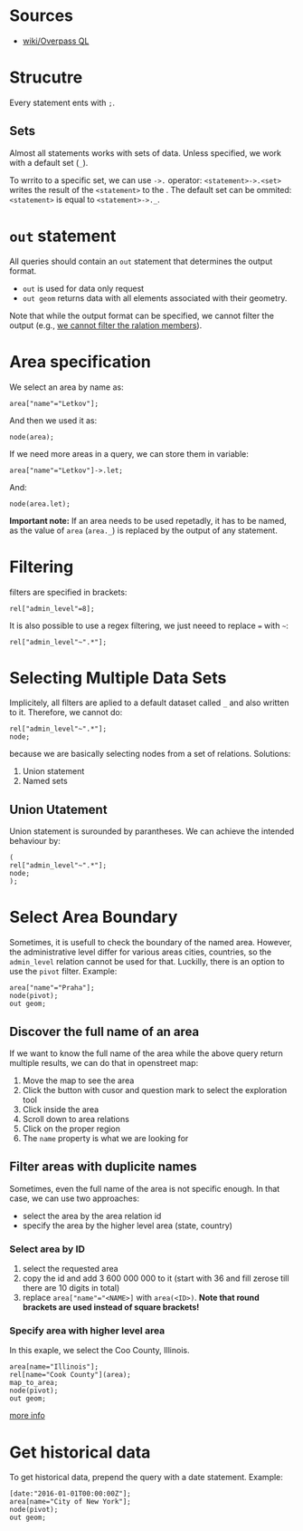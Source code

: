 # Sources

- [wiki/Overpass QL](https://wiki.openstreetmap.org/wiki/Overpass_API/Overpass_QL)

# Strucutre
Every statement ents with `;`.

## Sets
Almost all statements works with sets of data. Unless specified, we work with a default set (`_`).

To wrrito to a specific set, we can use `->.` operator: `<statement>->.<set>` writes the result of the `<statement>` to the <set>. The default set can be ommited: `<statement>` is equal to `<statement>->._`.



# `out` statement
All queries should contain an `out` statement that determines the output format.

- `out` is used for data only request
- `out geom` returns data with all elements associated with their geometry.

Note that while the output format can be specified, we cannot filter the output (e.g., [we cannot filter the ralation members](https://gis.stackexchange.com/questions/433800/exclude-filter-relation-members-by-type-or-role)).

# Area specification
We select an area by name as:
```
area["name"="Letkov"];
```
And then we used it as: 
```
node(area);
```

If we need more areas in a query, we can store them in variable:
```
area["name"="Letkov"]->.let;
```
And:
```
node(area.let);
```

**Important note:** If an area needs to be used repetadly, it has to be named, as the value of `area` (`area._`) is replaced by the output of any statement.

# Filtering
filters are specified in brackets:
```
rel["admin_level"=8];
```

It is also possible to use a regex filtering, we just neeed to replace `=` with `~`:
```
rel["admin_level"~".*"];
```

# Selecting Multiple Data Sets
Implicitely, all filters are aplied to a default dataset called `_`  and also written to it. Therefore, we cannot do:
```
rel["admin_level"~".*"];
node;
```
because we are basically selecting nodes from a set of relations. Solutions:

1) Union statement
2) Named sets

## Union Utatement 
Union statement is surounded by parantheses. We can achieve the intended behaviour by:
```
(
rel["admin_level"~".*"];
node;
);
```
# Select Area Boundary
Sometimes, it is usefull to check the boundary of the named area. However, the administrative level differ for various areas cities, countries, so the `admin_level` relation cannot be used for that. Luckilly, there is an option to use the `pivot` filter. Example:
```
area["name"="Praha"];
node(pivot);
out geom;
```

## Discover the full name of an area
If we want to know the full name of the area while the above query return multiple results, we can do that in openstreet map:

1. Move the map to see the area
2. Click the button with cusor and question mark to select the exploration tool
3. Click inside the area
4. Scroll down to area relations
5. Click on the proper region
6. The `name` property is what we are looking for

## Filter areas with duplicite names
Sometimes, even the full name of the area is not specific enough. In that case, we can use two approaches:

- select the area by the area relation id
- specify the area by the higher level area (state, country)

### Select area by ID

1. select the requested area
2. copy the id and add 3 600 000 000 to it (start with 36 and fill zerose till there are 10 digits in total)
3. replace `area["name"="<NAME>]` with `area(<ID>)`. **Note that round brackets are used instead of square brackets!**

### Specify area with higher level area
In this exaple, we select the Coo County, Illinois.
```
area[name="Illinois"];
rel[name="Cook County"](area);
map_to_area;
node(pivot);
out geom;
```

[more info](https://dev.overpass-api.de/overpass-doc/en/full_data/area.html)



# Get historical data
To get historical data, prepend the query with a date statement. Example:
```
[date:"2016-01-01T00:00:00Z"];
area[name="City of New York"];
node(pivot);
out geom;
```
